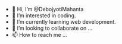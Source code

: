 - 👋 Hi, I’m @DebojyotiMahanta
- 👀 I’m interested in  coding.
- 🌱 I’m currently learning web development.
- 💞️ I’m looking to collaborate on ...
- 📫 How to reach me ...

<!---
DebojyotiMahanta/DebojyotiMahanta is a ✨ special ✨ repository because its `README.md` (this file) appears on your GitHub profile.
You can click the Preview link to take a look at your changes.
--->
